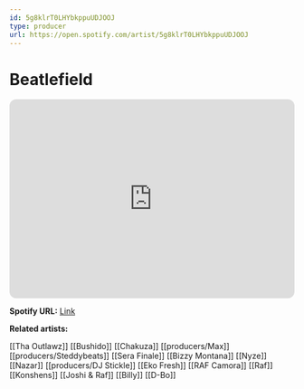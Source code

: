 ```yaml
---
id: 5g8klrT0LHYbkppuUDJOOJ
type: producer
url: https://open.spotify.com/artist/5g8klrT0LHYbkppuUDJOOJ
---
```

# Beatlefield

<iframe style="border-radius:12px" src="https://open.spotify.com/embed/artist/5g8klrT0LHYbkppuUDJOOJ" width="100%" height="352" frameBorder="0" allowfullscreen="" allow="autoplay; clipboard-write; encrypted-media; fullscreen; picture-in-picture" loading="lazy"></iframe>

**Spotify URL:** [Link](https://open.spotify.com/artist/5g8klrT0LHYbkppuUDJOOJ)

**Related artists:**

[[Tha Outlawz]]
[[Bushido]]
[[Chakuza]]
[[producers/Max]]
[[producers/Steddybeats]]
[[Sera Finale]]
[[Bizzy Montana]]
[[Nyze]]
[[Nazar]]
[[producers/DJ Stickle]]
[[Eko Fresh]]
[[RAF Camora]]
[[Raf]]
[[Konshens]]
[[Joshi & Raf]]
[[Billy]]
[[D-Bo]]
